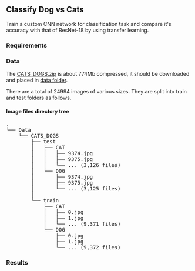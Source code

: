## Classify Dog vs Cats

Train a custom CNN network for classification task and compare it's accuracy with that of ResNet-18 by using transfer learning.


### Requirements


### Data

The [CATS_DOGS.zip](https://drive.google.com/file/d/1fuFurVV8rcrVTAFPjhQvzGLNdnTi1jWZ/view) is about 774Mb compressed, it should be downloaded and placed in [data folder](https://github.com/gowda-95/Dogs_Cats_Classifier/tree/main/data).

There are a total of 24994 images of various sizes. They are split into train and test folders as follows.

#### Image files directory tree
<pre>.
└── Data
    └── CATS_DOGS
        ├── test
        │   ├── CAT
        │   │   ├── 9374.jpg
        │   │   ├── 9375.jpg
        │   │   └── ... (3,126 files)
        │   └── DOG
        │       ├── 9374.jpg
        │       ├── 9375.jpg
        │       └── ... (3,125 files)       
        │           
        └── train
            ├── CAT
            │   ├── 0.jpg
            │   ├── 1.jpg
            │   └── ... (9,371 files)
            └── DOG
                ├── 0.jpg
                ├── 1.jpg
                └── ... (9,372 files)</pre>


### Results

